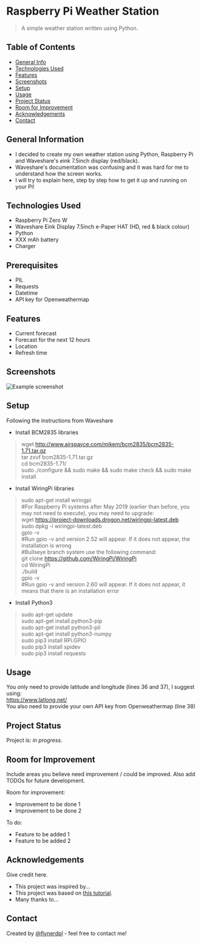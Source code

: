 # Raspberry Pi Weather Station
> A simple weather station written using Python.

## Table of Contents
* [General Info](#general-information)
* [Technologies Used](#technologies-used)
* [Features](#features)
* [Screenshots](#screenshots)
* [Setup](#setup)
* [Usage](#usage)
* [Project Status](#project-status)
* [Room for Improvement](#room-for-improvement)
* [Acknowledgements](#acknowledgements)
* [Contact](#contact)
<!-- * [License](#license) -->


## General Information
- I decided to create my own weather station using Python, Raspberry Pi and Waveshare's eink 7.5inch display (red/black).<br>
- Waveshare's documentation was confusing and it was hard for me to understand how the screen works.
- I will try to explain here, step by step how to get it up and running on your Pi!


## Technologies Used
- Raspberry Pi Zero W
- Waveshare Eink Display 7.5inch e-Paper HAT (HD, red & black colour)
- Python
- XXX mAh battery
- Charger

## Prerequisites
- PIL
- Requests
- Datetime
- API key for Openweathermap

## Features
- Current forecast
- Forecast for the next 12 hours
- Location
- Refresh time

## Screenshots
![Example screenshot](./img/screenshot.png)
<!-- If you have screenshots you'd like to share, include them here. -->


## Setup
Following the instructions from Waveshare<br>
- Install BCM2835 libraries<br>
>wget http://www.airspayce.com/mikem/bcm2835/bcm2835-1.71.tar.gz<br>
>tar zxvf bcm2835-1.71.tar.gz<br>
>cd bcm2835-1.71/<br>
>sudo ./configure && sudo make && sudo make check && sudo make install<br>

- Install WiringPi libraries<br>
>sudo apt-get install wiringpi<br>
#For Raspberry Pi systems after May 2019 (earlier than before, you may not need to execute), you may need to upgrade:<br>
>wget https://project-downloads.drogon.net/wiringpi-latest.deb<br>
>sudo dpkg -i wiringpi-latest.deb<br>
>gpio -v<br>
#Run gpio -v and version 2.52 will appear. If it does not appear, the installation is wrong<br>
#Bullseye branch system use the following command:<br>
>git clone https://github.com/WiringPi/WiringPi<br>
>cd WiringPi<br>
>./build<br>
>gpio -v<br>
#Run gpio -v and version 2.60 will appear. If it does not appear, it means that there is an installation error<br>
- Install Python3<br>
>sudo apt-get update<br>
>sudo apt-get install python3-pip<br>
>sudo apt-get install python3-pil<br>
>sudo apt-get install python3-numpy<br>
>sudo pip3 install RPi.GPIO<br>
>sudo pip3 install spidev<br>
>sudo pip3 install requests<br>

## Usage
You only need to provide latitude and longitude (lines 36 and 37), I suggest using:<br>
<a href='https://www.latlong.net/'>https://www.latlong.net/</a><br> 
You also need to provide your own API key from Openweathermap (line 38)

## Project Status
Project is: _in progress_.


## Room for Improvement
Include areas you believe need improvement / could be improved. Also add TODOs for future development.

Room for improvement:
- Improvement to be done 1
- Improvement to be done 2

To do:
- Feature to be added 1
- Feature to be added 2


## Acknowledgements
Give credit here.
- This project was inspired by...
- This project was based on [this tutorial](https://www.example.com).
- Many thanks to...


## Contact
Created by [@flynerdpl](https://www.flynerd.pl/) - feel free to contact me!


<!-- Optional -->
<!-- ## License -->
<!-- This project is open source and available under the [... License](). -->

<!-- You don't have to include all sections - just the one's relevant to your project -->
